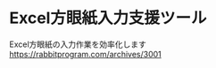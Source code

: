 # Excel方眼紙入力支援ツール
Excel方眼紙の入力作業を効率化します
<a href="https://rabbitprogram.com/archives/3001">https://rabbitprogram.com/archives/3001</a>
